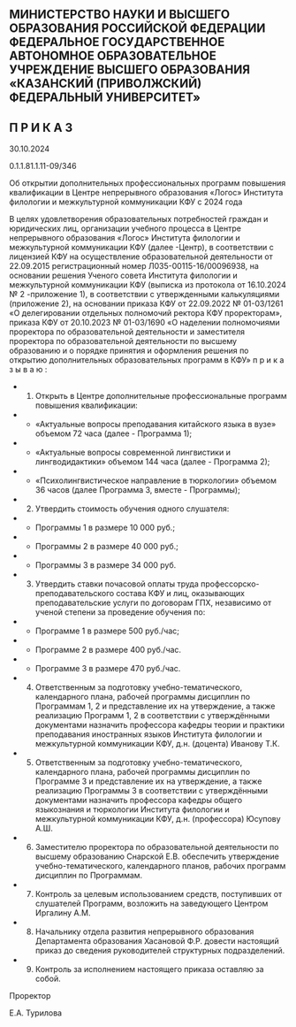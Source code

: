 <!-- image -->

## МИНИСТЕРСТВО НАУКИ И ВЫСШЕГО ОБРАЗОВАНИЯ РОССИЙСКОЙ ФЕДЕРАЦИИ ФЕДЕРАЛЬНОЕ ГОСУДАРСТВЕННОЕ АВТОНОМНОЕ ОБРАЗОВАТЕЛЬНОЕ УЧРЕЖДЕНИЕ ВЫСШЕГО ОБРАЗОВАНИЯ «КАЗАНСКИЙ (ПРИВОЛЖСКИЙ) ФЕДЕРАЛЬНЫЙ УНИВЕРСИТЕТ»

## П Р И К А З

30.10.2024

0.1.1.81.1.11-09/346

Об открытии дополнительных профессиональных программ повышения квалификации в Центре непрерывного образования «Логос» Института филологии и межкультурной коммуникации КФУ с 2024 года

В  целях  удовлетворения  образовательных  потребностей  граждан  и  юридических лиц, организации  учебного  процесса  в  Центре  непрерывного  образования «Логос» Института филологии и межкультурной коммуникации КФУ (далее -Центр), в соответствии с лицензией КФУ  на осуществление образовательной деятельности от 22.09.2015  регистрационный  номер  Л035-00115-16/00096938,  на  основании  решения Ученого совета Института филологии и межкультурной коммуникации КФУ (выписка из протокола от 16.10.2024 № 2 -приложение 1), в соответствии с утвержденными калькуляциями  (приложение 2),  на  основании  приказа  КФУ  от 22.09.2022  № 01-03/1261 «О делегировании  отдельных  полномочий  ректора  КФУ  проректорам»,  приказа  КФУ от 20.10.2023 № 01-03/1690 «О наделении полномочиями проректора по образовательной деятельности  и  заместителя  проректора  по образовательной  деятельности  по  высшему образованию и о порядке принятия и оформления решения по открытию дополнительных образовательных программ в КФУ» п р и к а з ы в а ю :

- 1. Открыть  в  Центре  дополнительные  профессиональные  программ  повышения квалификации:
- - «Актуальные вопросы преподавания китайского языка в вузе»  объемом 72 часа (далее - Программа 1);
- - «Актуальные  вопросы  современной  лингвистики  и  лингводидактики»  объемом 144 часа (далее - Программа 2);
- - «Психолингвистическое направление в тюркологии» объемом 36 часов (далее Программа 3, вместе - Программы);
- 2. Утвердить стоимость обучения одного слушателя:

- - Программы 1 в размере 10 000 руб.;
- - Программы 2 в размере 40 000 руб.;
- - Программы 3 в размере 34 000 руб.
- 3. Утвердить  ставки  почасовой  оплаты  труда  профессорско-преподавательского состава КФУ  и  лиц,  оказывающих  преподавательские услуги по договорам ГПХ, независимо от ученой степени за проведение обучения по:
- - Программе 1 в размере 500 руб./час;
- - Программе 2 в размере 400 руб./час.
- - Программе 3 в размере 470 руб./час.
- 4. Ответственным за подготовку учебно-тематического, календарного плана, рабочей программы дисциплин по Программам 1, 2 и представление их на утверждение, а также реализацию  Программ  1, 2 в соответствии с утверждёнными  документами назначить  профессора  кафедры  теории  и  практики  преподавания  иностранных  языков Института филологии и межкультурной коммуникации КФУ, д.н. (доцента) Иванову Т.К.
- 5. Ответственным за подготовку учебно-тематического, календарного плана, рабочей  программы  дисциплин  по  Программе  3  и  представление  их  на  утверждение, а также реализацию Программы  3 в соответствии с утверждёнными  документами назначить профессора кафедры общего языкознания и тюркологии Института филологии и межкультурной коммуникации КФУ, д.н. (профессора) Юсупову А.Ш.
- 6. Заместителю проректора по образовательной деятельности по высшему образованию Снарской Е.В. обеспечить утверждение учебно-тематического, календарного планов, рабочих программ дисциплин по Программам.
- 7. Контроль  за  целевым  использованием  средств,  поступивших  от  слушателей Программ, возложить на заведующего Центром Иргалину А.М.
- 8. Начальнику отдела развития непрерывного образования Департамента образования  Хасановой Ф.Р.  довести  настоящий  приказ  до  сведения  руководителей структурных подразделений.
- 9. Контроль за исполнением настоящего приказа оставляю за собой.

Проректор

Е.А. Турилова